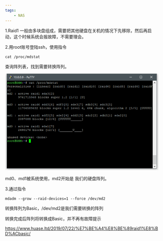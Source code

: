 ```yaml
---
tags:
    - NAS
---
```


1.Raid1 一般由多块盘组成，需要把其他硬盘在关机的情况下先移除，然后再启动，这个时候系统会报故障，不需要理会。

2.用root账号登陆ssh，使用指令

```
cat /proc/mdstat 
```

查询阵列表，找到需要转换阵列。

![img](/img-post/开发/NAS/群辉Raid1转Basic.assets/image-6.png)

md0、md1被系统使用，md2开始是 我们的硬盘阵列。

3.通过指令

```
mdadm --grow --raid-devices=1 --force /dev/md2
```

转换阵列为Basic，/dev/md2是我们需要转换的阵列

转换完成后阵列将转换成Basic，并不再有故障提示



https://www.huase.ltd/2019/07/22/%E7%BE%A4%E8%BE%89raid1%E8%BD%ACbasic/